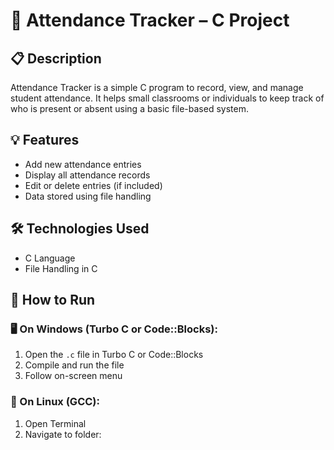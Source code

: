 # 👥 Attendance Tracker – C Project

## 📋 Description
Attendance Tracker is a simple C program to record, view, and manage student attendance. It helps small classrooms or individuals to keep track of who is present or absent using a basic file-based system.

## 💡 Features
- Add new attendance entries
- Display all attendance records
- Edit or delete entries (if included)
- Data stored using file handling

## 🛠️ Technologies Used
- C Language
- File Handling in C

## 🚀 How to Run
### 🖥️ On Windows (Turbo C or Code::Blocks):
1. Open the `.c` file in Turbo C or Code::Blocks
2. Compile and run the file
3. Follow on-screen menu

### 🐧 On Linux (GCC):
1. Open Terminal
2. Navigate to folder:
